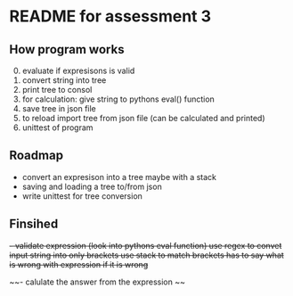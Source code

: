 
# README for assessment 3

## How program works

0. evaluate if expresisons is valid
1. convert string into tree
2. print tree to consol
3. for calculation:
      give string to pythons eval() function
4. save tree in json file
5. to reload import tree from json file (can be calculated and printed)
6. unittest of program

## Roadmap

- convert an expresison into a tree
    maybe with a stack
- saving and loading a tree to/from json
- write unittest for tree conversion

## Finsihed

~~- validate expression (look into pythons eval function)
    use regex to convet input string into only brackets
    use stack to match brackets
    has to say what is wrong with expression if it is wrong~~
    
~~- calulate the answer from the expression ~~
